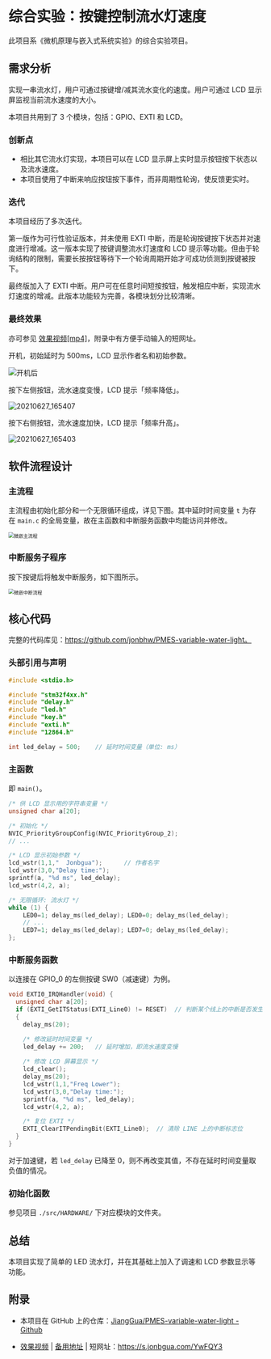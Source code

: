 # 综合实验：按键控制流水灯速度

此项目系《微机原理与嵌入式系统实验》的综合实验项目。



## 需求分析

实现一串流水灯，用户可通过按键增/减其流水变化的速度。用户可通过 LCD 显示屏监视当前流水速度的大小。

本项目共用到了 3 个模块，包括：GPIO、EXTI 和 LCD。



### 创新点

- 相比其它流水灯实现，本项目可以在 LCD 显示屏上实时显示按钮按下状态以及流水速度。
- 本项目使用了中断来响应按钮按下事件，而非周期性轮询，使反馈更实时。



### 迭代

本项目经历了多次迭代。

第一版作为可行性验证版本，并未使用 EXTI 中断，而是轮询按键按下状态并对速度进行增减。这一版本实现了按键调整流水灯速度和 LCD 提示等功能。但由于轮询结构的限制，需要长按按钮等待下一个轮询周期开始才可成功侦测到按键被按下。

最终版加入了 EXTI 中断。用户可在任意时间短按按钮，触发相应中断，实现流水灯速度的增减。此版本功能较为完善，各模块划分比较清晰。



### 最终效果

亦可参见 [效果视频[mp4]](https://f000.b2.jonbgua.com/file/jonbgua-video/PMES-variable-water-light/20210627_164844.mp4)，附录中有方便手动输入的短网址。

开机，初始延时为 500ms，LCD 显示作者名和初始参数。

![开机后](docs/img/20210627_165359.jpg)

按下左侧按钮，流水速度变慢，LCD 提示「频率降低」。

![20210627_165407](docs/img/20210627_165407.jpg)

按下右侧按钮，流水速度加快，LCD 提示「频率升高」。

![20210627_165403](docs/img/20210627_165403.jpg)



## 软件流程设计

### 主流程

主流程由初始化部分和一个无限循环组成，详见下图。其中延时时间变量 `t` 为存在 `main.c` 的全局变量，故在主函数和中断服务函数中均能访问并修改。

<img src="docs/img/微嵌主流程.svg" alt="微嵌主流程" style="zoom:67%;" />

### 中断服务子程序

按下按键后将触发中断服务，如下图所示。



<img src="docs/img/微嵌中断流程.svg" alt="微嵌中断流程" style="zoom: 67%;" />



## 核心代码

完整的代码库见：https://github.com/jonbhw/PMES-variable-water-light。



### 头部引用与声明

```c
#include <stdio.h>

#include "stm32f4xx.h"
#include "delay.h"
#include "led.h"
#include "key.h"
#include "exti.h"
#include "12864.h"

int led_delay = 500;	// 延时时间变量（单位: ms）
```



### 主函数

即 `main()`。

```c
/* 供 LCD 显示用的字符串变量 */
unsigned char a[20];

/* 初始化 */
NVIC_PriorityGroupConfig(NVIC_PriorityGroup_2);
// ...

/* LCD 显示初始参数 */
lcd_wstr(1,1,"  Jonbgua");		// 作者名字
lcd_wstr(3,0,"Delay time:");
sprintf(a, "%d ms", led_delay);
lcd_wstr(4,2, a);

/* 无限循环: 流水灯 */
while (1) {
    LED0=1; delay_ms(led_delay); LED0=0; delay_ms(led_delay);
    // ...
    LED7=1; delay_ms(led_delay); LED7=0; delay_ms(led_delay);
};
```



### 中断服务函数

以连接在 GPIO_0 的左侧按键 SW0（减速键）为例。

```c
void EXTI0_IRQHandler(void) {
  unsigned char a[20];
  if (EXTI_GetITStatus(EXTI_Line0) != RESET)  // 判断某个线上的中断是否发生
  {
    delay_ms(20);

	/* 修改延时时间变量 */
    led_delay += 200;	// 延时增加，即流水速度变慢
    
    /* 修改 LCD 屏幕显示 */
    lcd_clear();
    delay_ms(20);
    lcd_wstr(1,1,"Freq Lower");
    lcd_wstr(3,0,"Delay time:");
    sprintf(a, "%d ms", led_delay);
    lcd_wstr(4,2, a);

    /* 复位 EXTI */
    EXTI_ClearITPendingBit(EXTI_Line0);  // 清除 LINE 上的中断标志位
  }
}
```

对于加速键，若 `led_delay` 已降至 0，则不再改变其值，不存在延时时间变量取负值的情况。



### 初始化函数

参见项目 `./src/HARDWARE/` 下对应模块的文件夹。



## 总结

本项目实现了简单的 LED 流水灯，并在其基础上加入了调速和 LCD 参数显示等功能。



## 附录

- 本项目在 GitHub 上的仓库：[JiangGua/PMES-variable-water-light - Github](https://github.com/jonbhw/PMES-variable-water-light)

- [效果视频](https://f000.b2.jonbgua.com/file/jonbgua-video/PMES-variable-water-light/20210627_164844.mp4) | [备用地址](https://jonbgua-video.s3.us-west-000.backblazeb2.com/PMES-variable-water-light/20210627_164844.mp4) | 短网址：https://s.jonbgua.com/YwFQY3

